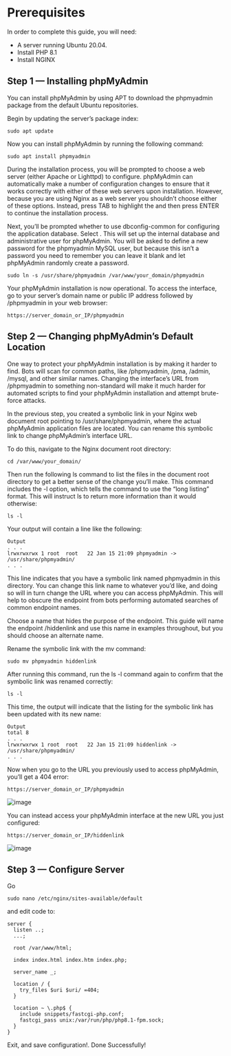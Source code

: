 # Prerequisites

In order to complete this guide, you will need:
- A server running Ubuntu 20.04.
- Install PHP 8.1
- Install NGINX

## Step 1 — Installing phpMyAdmin
You can install phpMyAdmin by using APT to download the phpmyadmin package from the default Ubuntu repositories.

Begin by updating the server’s package index:
```
sudo apt update
```
Now you can install phpMyAdmin by running the following command:
```
sudo apt install phpmyadmin
```

During the installation process, you will be prompted to choose a web server (either Apache or Lighttpd) to configure. phpMyAdmin can automatically make a number of configuration changes to ensure that it works correctly with either of these web servers upon installation. However, because you are using Nginx as a web server you shouldn’t choose either of these options. Instead, press TAB to highlight the <Ok> and then press ENTER to continue the installation process.

Next, you’ll be prompted whether to use dbconfig-common for configuring the application database. Select <Yes>. This will set up the internal database and administrative user for phpMyAdmin. You will be asked to define a new password for the phpmyadmin MySQL user, but because this isn’t a password you need to remember you can leave it blank and let phpMyAdmin randomly create a password.

```
sudo ln -s /usr/share/phpmyadmin /var/www/your_domain/phpmyadmin
```
Your phpMyAdmin installation is now operational. To access the interface, go to your server’s domain name or public IP address followed by /phpmyadmin in your web browser:
```
https://server_domain_or_IP/phpmyadmin
```
  
## Step 2 — Changing phpMyAdmin’s Default Location
One way to protect your phpMyAdmin installation is by making it harder to find. Bots will scan for common paths, like /phpmyadmin, /pma, /admin, /mysql, and other similar names. Changing the interface’s URL from /phpmyadmin to something non-standard will make it much harder for automated scripts to find your phpMyAdmin installation and attempt brute-force attacks.

In the previous step, you created a symbolic link in your Nginx web document root pointing to /usr/share/phpmyadmin, where the actual phpMyAdmin application files are located. You can rename this symbolic link to change phpMyAdmin’s interface URL.

To do this, navigate to the Nginx document root directory:
```
cd /var/www/your_domain/
```
Then run the following ls command to list the files in the document root directory to get a better sense of the change you’ll make. This command includes the -l option, which tells the command to use the “long listing” format. This will instruct ls to return more information than it would otherwise:
```
ls -l
```
Your output will contain a line like the following:
```
Output
. . .
lrwxrwxrwx 1 root  root   22 Jan 15 21:09 phpmyadmin -> /usr/share/phpmyadmin/
. . .
```
This line indicates that you have a symbolic link named phpmyadmin in this directory. You can change this link name to whatever you’d like, and doing so will in turn change the URL where you can access phpMyAdmin. This will help to obscure the endpoint from bots performing automated searches of common endpoint names.

Choose a name that hides the purpose of the endpoint. This guide will name the endpoint /hiddenlink and use this name in examples throughout, but you should choose an alternate name.

Rename the symbolic link with the mv command:
```
sudo mv phpmyadmin hiddenlink
```
After running this command, run the ls -l command again to confirm that the symbolic link was renamed correctly:
```
ls -l
```
This time, the output will indicate that the listing for the symbolic link has been updated with its new name:
```
Output
total 8
. . .
lrwxrwxrwx 1 root  root   22 Jan 15 21:09 hiddenlink -> /usr/share/phpmyadmin/
. . .
```
Now when you go to the URL you previously used to access phpMyAdmin, you’ll get a 404 error:
```
https://server_domain_or_IP/phpmyadmin
```
![image](https://assets.digitalocean.com/articles/phpmyadmin_lemp_2004/nginx_1.18_404.png)
  
You can instead access your phpMyAdmin interface at the new URL you just configured:
```
https://server_domain_or_IP/hiddenlink
```
![image](https://assets.digitalocean.com/articles/phpmyadmin_lemp_1404/login.png)
  
## Step 3 — Configure Server
Go
```
sudo nano /etc/nginx/sites-available/default
```
and edit code to:
```
server {
  listen ..;
  ...;
  
  root /var/www/html;
  
  index index.html index.htm index.php;
  
  server_name _;
  
  location / {
    try_files $uri $uri/ =404;
  }
  
  location ~ \.php$ {
    include snippets/fastcgi-php.conf;
    fastcgi_pass unix:/var/run/php/php8.1-fpm.sock;
  }
}
```
  
Exit, and save configuration!. Done Successfully!
